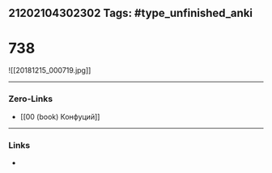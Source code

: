 21202104302302
Tags: #type_unfinished_anki
---
# 738

![[20181215_000719.jpg]]

---
### Zero-Links
- [[00 (book) Конфуций]]
---
### Links
-